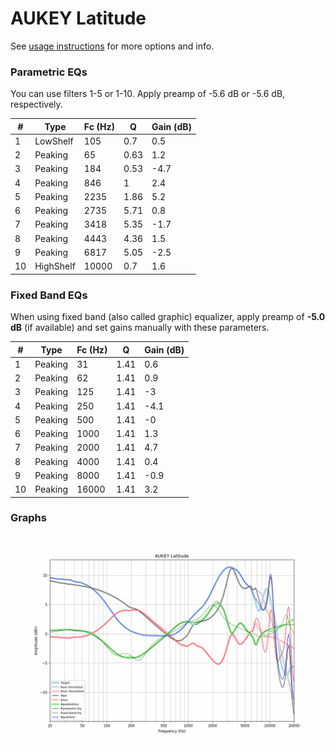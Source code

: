 # AUKEY Latitude
See [usage instructions](https://github.com/jaakkopasanen/AutoEq#usage) for more options and info.

### Parametric EQs
You can use filters 1-5 or 1-10. Apply preamp of -5.6 dB or -5.6 dB, respectively.

|   # | Type      |   Fc (Hz) |    Q |   Gain (dB) |
|-----|-----------|-----------|------|-------------|
|   1 | LowShelf  |       105 | 0.7  |         0.5 |
|   2 | Peaking   |        65 | 0.63 |         1.2 |
|   3 | Peaking   |       184 | 0.53 |        -4.7 |
|   4 | Peaking   |       846 | 1    |         2.4 |
|   5 | Peaking   |      2235 | 1.86 |         5.2 |
|   6 | Peaking   |      2735 | 5.71 |         0.8 |
|   7 | Peaking   |      3418 | 5.35 |        -1.7 |
|   8 | Peaking   |      4443 | 4.36 |         1.5 |
|   9 | Peaking   |      6817 | 5.05 |        -2.5 |
|  10 | HighShelf |     10000 | 0.7  |         1.6 |

### Fixed Band EQs
When using fixed band (also called graphic) equalizer, apply preamp of **-5.0 dB** (if available) and set gains manually with these parameters.

|   # | Type    |   Fc (Hz) |    Q |   Gain (dB) |
|-----|---------|-----------|------|-------------|
|   1 | Peaking |        31 | 1.41 |         0.6 |
|   2 | Peaking |        62 | 1.41 |         0.9 |
|   3 | Peaking |       125 | 1.41 |        -3   |
|   4 | Peaking |       250 | 1.41 |        -4.1 |
|   5 | Peaking |       500 | 1.41 |        -0   |
|   6 | Peaking |      1000 | 1.41 |         1.3 |
|   7 | Peaking |      2000 | 1.41 |         4.7 |
|   8 | Peaking |      4000 | 1.41 |         0.4 |
|   9 | Peaking |      8000 | 1.41 |        -0.9 |
|  10 | Peaking |     16000 | 1.41 |         3.2 |

### Graphs
![](./AUKEY%20Latitude.png)
